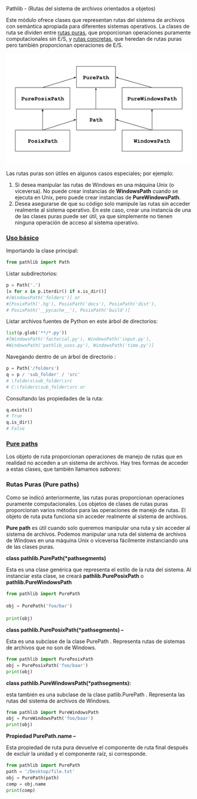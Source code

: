 Pathlib - (Rutas del sistema de archivos orientados a objetos) 


Este módulo ofrece clases que representan rutas del sistema de archivos con semántica apropiada para diferentes sistemas operativos. La clases de ruta se dividen entre [rutas puras](#), que proporcionan operaciones puramente computacionales sin E/S, y [rutas concretas](#), que heredan de rutas puras pero también proporcionan operaciones de E/S. 

<p align="center">
	<img src="../assets/png/pathlib-inheritance.png">
</p>


Las rutas puras son útiles en algunos casos especiales; por ejemplo:

1. Si desea manipular las rutas de Windows en una máquina Unix (o viceversa). No puede crear instancias de **WindowsPath** cuando se ejecuta en Unix, pero puede crear instancias de **PureWindowsPath**.  
2. Desea asegurarse de que su código solo manipule las rutas sin acceder realmente al sistema operativo. En este caso, crear una instancia de una de las clases puras puede ser útil, ya que simplemente no tienen ninguna operación de acceso al sistema operativo.  

### <a href="uso">Uso básico</a>

Importando la clase principal:  

```py
from pathlib import Path
```
Listar subdirectorios:  

```py
p = Path('.')
[x for x in p.iterdir() if x.is_dir()]
#[WindowsPath('folders')] or
#[PosixPath('.hg'), PosixPath('docs'), PosixPath('dist'),
# PosixPath('__pycache__'), PosixPath('build')]
```

Listar archivos fuentes de Python en este árbol de directorios:  

```py
list(p.glob('**/*.py'))
#[WindowsPath('factorial.py'), WindowsPath('input.py'), 
#WindowsPath('pathlib_usos.py'), WindowsPath('time.py')]
```

Navegando dentro de un árbol de directorio :  

```py
p = Path('/folders')
q = p / 'sub_folder' / 'src'
# \folders\sub_folder\src
# C:\folders\sub_folder\src or
```

Consultando las propiedades de la ruta: 

```py
q.exists()
# True
q.is_dir()
# False
```

### <a href="purepath">Pure paths</a>

Los objeto de ruta proporcionan operaciones de manejo de rutas que en realidad no acceden a un sistema de archivos. Hay tres formas de acceder a estas clases, que también llamamos *sabores*: 

### Rutas Puras (Pure paths)

Como se indicó anteriormente, las rutas puras proporcionan operaciones puramente computacionales. Los objetos de clases de rutas puras proporcionan varios métodos para las operaciones de manejo de rutas. El objeto de ruta puta funciona sin acceder realmente al sistema de archivos.   

**Pure path** es útil cuando solo queremos manipular una ruta y sin acceder al sistema de archivos. Podemos manipular una ruta del sistema de archivos de Windows en una máquina Unix o viceversa fácilmente instanciando una de las clases puras.  



**class pathlib.PurePath(\*pathsegments)**

Esta es una clase genérica que representa el estilo de la ruta del sistema. Al instanciar esta clase, se creará **pathlib.PurePosixPath** o **pathlib.PureWindowsPath**  

```py
from pathlib import PurePath

obj = PurePath('foo/bar')

print(obj)
```

**class pathlib.PurePosixPath(\*pathsegments) –**

Esta es una subclase de la clase PurePath . Representa rutas de sistemas de archivos que no son de Windows.

```py
from pathlib import PurePosixPath
obj = PurePosixPath('foo/baar')
print(obj)
```

**class pathlib.PureWindowsPath(\*pathsegments):**

esta también es una subclase de la clase patlib.PurePath . Representa las rutas del sistema de archivos de Windows.

```py
from pathlib import PureWindowsPath
obj = PureWindowsPath('foo/baar')
print(obj)
```

**Propiedad PurePath.name –**

Esta propiedad de ruta pura devuelve el componente de ruta final después de excluir la unidad y el componente raíz, si corresponde.

```py
from pathlib import PurePath
path = '/Desktop/file.txt'
obj = PurePath(path)
comp = obj.name
print(comp)
```

